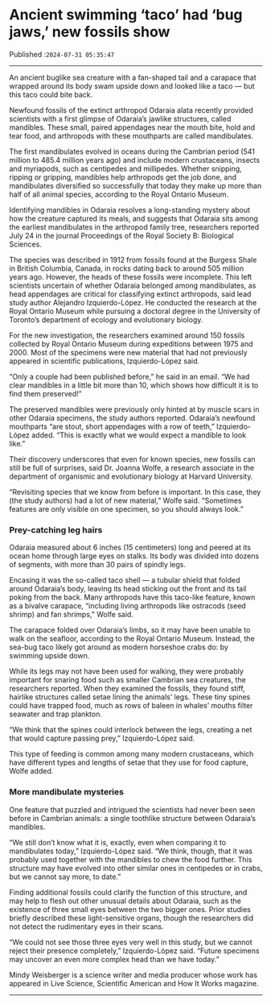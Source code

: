 # Ancient swimming ‘taco’ had ‘bug jaws,’ new fossils show

Published :`2024-07-31 05:35:47`

---

An ancient buglike sea creature with a fan-shaped tail and a carapace that wrapped around its body swam upside down and looked like a taco — but this taco could bite back.

Newfound fossils of the extinct arthropod Odaraia alata recently provided scientists with a first glimpse of Odaraia’s jawlike structures, called mandibles. These small, paired appendages near the mouth bite, hold and tear food, and arthropods with these mouthparts are called mandibulates.

The first mandibulates evolved in oceans during the Cambrian period (541 million to 485.4 million years ago) and include modern crustaceans, insects and myriapods, such as centipedes and millipedes. Whether snipping, ripping or gripping, mandibles help arthropods get the job done, and mandibulates diversified so successfully that today they make up more than half of all animal species, according to the Royal Ontario Museum.

Identifying mandibles in Odaraia resolves a long-standing mystery about how the creature captured its meals, and suggests that Odaraia sits among the earliest mandibulates in the arthropod family tree, researchers reported July 24 in the journal Proceedings of the Royal Society B: Biological Sciences.

The species was described in 1912 from fossils found at the Burgess Shale in British Columbia, Canada, in rocks dating back to around 505 million years ago. However, the heads of these fossils were incomplete. This left scientists uncertain of whether Odaraia belonged among mandibulates, as head appendages are critical for classifying extinct arthropods, said lead study author Alejandro Izquierdo-López. He conducted the research at the Royal Ontario Museum while pursuing a doctoral degree in the University of Toronto’s department of ecology and evolutionary biology.

For the new investigation, the researchers examined around 150 fossils collected by Royal Ontario Museum during expeditions between 1975 and 2000. Most of the specimens were new material that had not previously appeared in scientific publications, Izquierdo-López said.

“Only a couple had been published before,” he said in an   email. “We had clear   mandibles in a little bit more than 10, which shows how difficult it is to   find them preserved!”

The preserved mandibles were previously only hinted at by muscle scars in other Odaraia specimens, the study authors reported. Odaraia’s newfound mouthparts “are stout, short appendages with a row of teeth,” Izquierdo-López added. “This is exactly what we would expect a mandible to look like.”

Their discovery underscores that even for known species, new fossils can still be full of surprises, said Dr. Joanna Wolfe, a research associate in the department of organismic and evolutionary biology at Harvard University.

“Revisiting species that we know from before is important. In this case, they (the study authors) had a lot of new material,” Wolfe said. “Sometimes features are only visible on one specimen, so you should always look.”

### Prey-catching leg hairs

Odaraia measured about 6 inches (15 centimeters) long and peered at its ocean home through large eyes on stalks. Its body was divided into dozens of segments, with more than 30 pairs of spindly legs.

Encasing it was the so-called taco shell — a tubular shield that folded around Odaraia’s body, leaving its head sticking out the front and its tail poking from the back. Many arthropods have this taco-like feature, known as a bivalve carapace, “including living arthropods like ostracods (seed shrimp) and fan shrimps,” Wolfe said.

The carapace folded over Odaraia’s limbs, so it may have been unable to walk on the seafloor, according to the Royal Ontario Museum. Instead, the sea-bug taco likely got around as modern horseshoe crabs do: by swimming upside down.

While its legs may not have been used for walking, they were probably important for snaring food such as smaller Cambrian sea creatures, the researchers reported. When they examined the fossils, they found stiff, hairlike structures called setae lining the animals’ legs. These tiny spines could have trapped food, much as rows of baleen in whales’ mouths filter seawater and trap plankton.

“We think that the spines could interlock between the legs, creating a net that would capture passing prey,” Izquierdo-López said.

This type of feeding is common among many  modern crustaceans, which have different types and lengths of setae that they  use for food capture, Wolfe added.

### More mandibulate mysteries

One feature that puzzled and intrigued the scientists had never been seen before in Cambrian animals: a single toothlike structure between Odaraia’s mandibles.

“We still don’t know what it is, exactly, even when comparing it to mandibulates today,” Izquierdo-López said. “We think, though, that it was probably used together with the mandibles to chew the food further. This structure may have evolved into other similar ones in centipedes or in crabs, but we cannot say more, to date.”

Finding additional fossils could clarify the function of this structure, and may help to flesh out other unusual details about Odaraia, such as the existence of three small eyes between the two bigger ones. Prior studies briefly described these light-sensitive organs, though the researchers did not detect the rudimentary eyes in their scans.

“We could not see those three eyes very well in this study, but we cannot reject their presence completely,” Izquierdo-López said. “Future specimens may uncover an even more complex head than we have today.”

Mindy Weisberger is a science writer and media producer whose work has appeared in Live Science, Scientific American and How It Works magazine.

---

